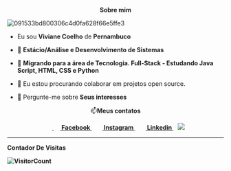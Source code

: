 
<p align="center"><b>Sobre mim</b></p>





![091533bd800306c4d0fa628f66e5ffe3](https://user-images.githubusercontent.com/111070369/236527787-1f9e8a1c-de3d-40c4-9de8-237a3d32cbe7.gif)






<p align="left">
  
-  Eu sou <strong>Viviane Coelho</strong> de <strong>Pernambuco</strong>

- 🔭 <strong>Estácio/Análise e Desenvolvimento de Sistemas</strong>

- 🌱 <strong>Migrando para a área de Tecnologia. Full-Stack - Estudando Java Script, HTML, CSS e Python</strong>

- 👯 Eu estou procurando colaborar em projetos open source.

- 💬 Pergunte-me sobre <strong>Seus interesses</strong>
</p>
<p align="center">📫<b>Meus contatos</br></p>

<p align="center">
&nbsp;&nbsp;&nbsp;&nbsp;<a href = "https://www.facebook.com/SEU_FACE_AQUI?ref=bookmarks" target="_blank"> <img align="center" src = "https://cdn1.iconfinder.com/data/icons/logotypes/32/square-facebook-256.png" height= 15px width = 15px> Facebook </a>&nbsp;&nbsp;
<a href = "https://www.instagram.com/SEU_INSTA_AQUI" target="_blank"><img align="center" src="https://image.flaticon.com/icons/svg/174/174855.svg" height= 15px width = 15px> Instagram </a>&nbsp;&nbsp;
<a href = "https://www.linkedin.com/in/SEU_LINKEDIN_AQUI-4b872715a/" target="_blank"><img align="center" src = "https://image.flaticon.com/icons/svg/174/174857.svg" height= 15px width = 15px> Linkedin </a>&nbsp;&nbsp;
<a href="#" alt="Gmail">
    <img src="https://img.shields.io/badge/-Gmail-FF0000?style=flat-square&labelColor=FF0000&logo=gmail&logoColor=white&link=LINK-DO-SEU-EMAIL"/></a>

  *************
**Contador De Visitas**

![VisitorCount](https://profile-counter.glitch.me/{VivianeCoel}/count.svg)

